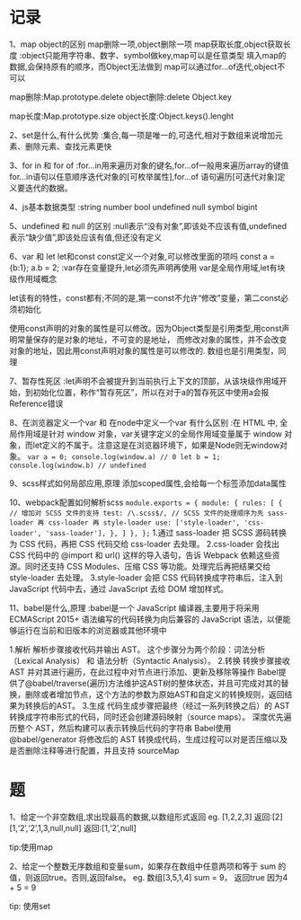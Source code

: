 # 记录

1、map object的区别
   map删除一项,object删除一项
   map获取长度,object获取长度
:object只能用字符串、数字、symbol做key,map可以是任意类型
 填入map的数据,会保持原有的顺序，而Object无法做到
 map可以通过for...of迭代,object不可以
 
 map删除:Map.prototype.delete
 object删除:delete Object.key

 map长度:Map.prototype.size
 object长度:Object.keys().lenght

2、set是什么,有什么优势
:集合,每一项是唯一的,可迭代,相对于数组来说增加元素、删除元素、查找元素更快

3、for in  和  for of 
:for...in用来遍历对象的键名,for...of一般用来遍历array的键值
for...in语句以任意顺序迭代对象的[可枚举属性],for...of 语句遍历[可迭代对象]定义要迭代的数据。

4、js基本数据类型
:string number bool undefined null symbol bigint

5、undefined 和 null 的区别
:null表示“没有对象”,即该处不应该有值,undefined表示“缺少值”,即该处应该有值,但还没有定义

6、var 和 let   let和const    const定义一个对象,可以修改里面的项吗 const a = {b:1}; a.b = 2;
:var存在变量提升,let必须先声明再使用
 var是全局作用域,let有块级作用域概念
 
 let该有的特性，const都有;不同的是,第一const不允许“修改”变量，第二const必须初始化
 
 使用const声明的对象的属性是可以修改。因为Object类型是引用类型,用const声明常量保存的是对象的地址，不可变的是地址，
 而修改对象的属性，并不会改变对象的地址，因此用const声明对象的属性是可以修改的.  数组也是引用类型，同理


7、暂存性死区
:let声明不会被提升到当前执行上下文的顶部，从该块级作用域开始，到初始化位置，称作“暂存死区”，所以在对于a的暂存死区中使用a会报Reference错误


8、在浏览器定义一个var 和 在node中定义一个var 有什么区别
:在 HTML 中, 全局作用域是针对 window 对象，var关键字定义的全局作用域变量属于 window 对象，而let定义的不属于。注意这是在浏览器环境下，如果是Node则无window对象。
`
var a = 0;
console.log(window.a) // 0
let b = 1;
console.log(window.b) // undefined
`

9、scss样式如何局部应用,原理
添加scoped属性,会给每一个标签添加data属性

10、webpack配置如何解析scss
`
module.exports = {
  module: {
    rules: [
      {
        // 增加对 SCSS 文件的支持
        test: /\.scss$/,
        // SCSS 文件的处理顺序为先 sass-loader 再 css-loader 再 style-loader
        use: ['style-loader', 'css-loader', 'sass-loader'],
      },
    ]
  },
};
`
1.通过 sass-loader 把 SCSS 源码转换为 CSS 代码，再把 CSS 代码交给 css-loader 去处理。
2.css-loader 会找出 CSS 代码中的 @import 和 url() 这样的导入语句，告诉 Webpack 依赖这些资源。同时还支持 CSS Modules、压缩 CSS 等功能。处理完后再把结果交给 style-loader 去处理。
3.style-loader 会把 CSS 代码转换成字符串后，注入到 JavaScript 代码中去，通过 JavaScript 去给 DOM 增加样式。


11、babel是什么,原理
:babel是一个 JavaScript 编译器,主要用于将采用 ECMAScript 2015+ 语法编写的代码转换为向后兼容的 JavaScript 语法，以便能够运行在当前和旧版本的浏览器或其他环境中

1.解析
解析步骤接收代码并输出 AST。 这个步骤分为两个阶段：词法分析（Lexical Analysis） 和 语法分析（Syntactic Analysis）。
2.转换
转换步骤接收 AST 并对其进行遍历，在此过程中对节点进行添加、更新及移除等操作
Babel提供了@babel/traverse(遍历)方法维护这AST树的整体状态，并且可完成对其的替换，删除或者增加节点，这个方法的参数为原始AST和自定义的转换规则，返回结果为转换后的AST。
3.生成
代码生成步骤把最终（经过一系列转换之后）的 AST 转换成字符串形式的代码，同时还会创建源码映射（source maps）。
深度优先遍历整个 AST，然后构建可以表示转换后代码的字符串
Babel使用 @babel/generator 将修改后的 AST 转换成代码，生成过程可以对是否压缩以及是否删除注释等进行配置，并且支持 sourceMap


# 题

1、给定一个非空数组,求出现最高的数据,以数组形式返回
eg.  [1,2,2,3]  返回:[2]
     [1,‘2’,‘2’,1,3,null,null]  返回:[1,‘2’,null]

tip:使用map
    
2、给定一个整数无序数组和变量sum，如果存在数组中任意两项和等于 sum 的值，则返回true。否则,返回false。
eg. 数组[3,5,1,4] sum = 9， 返回true 因为4 + 5 = 9

tip: 使用set
